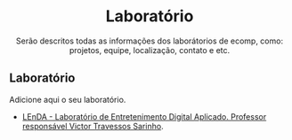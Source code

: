 <h1 align="center">Laboratório</h1>
<p align="center">Serão descritos todas as informações dos laborátorios de ecomp, como: projetos, equipe, localização, contato e etc.</p>

## Laboratório
Adicione aqui o seu laboratório.
* [LEnDA - Laboratório de Entretenimento Digital Aplicado. Professor responsável Victor Travessos Sarinho](https://github.com/wstroks/Ecomp-Uefs/tree/master/pesquisa/laboratorios/LEnDA).

